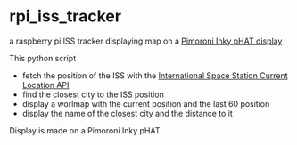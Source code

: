 # rpi_iss_tracker
a raspberry pi ISS tracker displaying map on a [Pimoroni Inky pHAT display](https://learn.pimoroni.com/tutorial/sandyj/getting-started-with-inky-phat)

This python script 
* fetch the position of the ISS with the [International Space Station Current Location API](http://open-notify.org/Open-Notify-API/ISS-Location-Now/)
* find the closest city to the ISS position
* display a worlmap with the current position and the last 60 position
* display the name of the closest city and the distance to it

Display is made on a Pimoroni Inky pHAT
